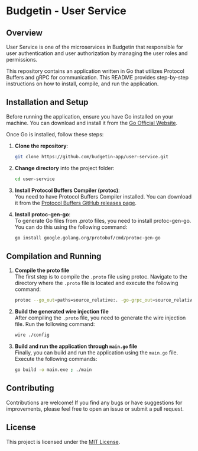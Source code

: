 
# Budgetin - User Service

## Overview
User Service is one of the microservices in Budgetin that responsible for user authentication and user authorization by managing the user roles and permissions.

This repository contains an application written in Go that utilizes Protocol Buffers and gRPC for communication. This README provides step-by-step instructions on how to install, compile, and run the application.

## Installation and Setup
Before running the application, ensure you have Go installed on your machine. You can download and install it from the [Go Official Website](https://go.dev/dl/).

Once Go is installed, follow these steps:

1. **Clone the repository**: 
	```bash
	git clone https://github.com/budgetin-app/user-service.git
    ```

2. **Change directory** into the project folder:
    ```bash
    cd user-service
    ```

3. **Install Protocol Buffers Compiler (protoc)**:\
You need to have Protocol Buffers Compiler installed. You can download it from the [Protocol Buffers GitHub releases page](https://github.com/protocolbuffers/protobuf/releases).

4. **Install protoc-gen-go**:\
To generate Go files from .proto files, you need to install protoc-gen-go. You can do this using the following command:
    ```bash
    go install google.golang.org/protobuf/cmd/protoc-gen-go
    ```

## Compilation and Running

1. **Compile the proto file**\
The first step is to compile the `.proto` file using protoc. Navigate to the directory where the `.proto` file is located and execute the following command:
	```bash
	protoc --go_out=paths=source_relative:. -go-grpc_out=source_relative:. ./app/proto/*.proto
	```

2. **Build the generated wire injection file**\
After compiling the `.proto` file, you need to generate the wire injection file. Run the following command:
	```bash
	wire ./config
	```

3. **Build and run the application through `main.go` file**\
Finally, you can build and run the application using the `main.go` file. Execute the following commands:
	```bash
	go build -o main.exe ; ./main
	```

## Contributing

Contributions are welcome! If you find any bugs or have suggestions for improvements, please feel free to open an issue or submit a pull request.

## License
This project is licensed under the [MIT License](LICENSE).